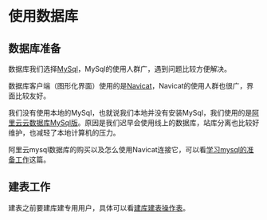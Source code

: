 # 使用数据库

## 数据库准备

数据库我们选择[MySql](https://www.mysql.com/)，MySql的使用人群广，遇到问题比较方便解决。

数据库客户端（图形化界面）使用的是[Navicat](https://www.navicat.com.cn/products)，Navicat的使用人群也很广，界面比较友好。

我们没有使用本地的MySql，也就说我们本地并没有安装MySql，我们使用的是[阿里云云数据库MySql版](https://www.aliyun.com/product/rds/mysql)。原因是我们迟早会使用线上的数据库，站库分离也比较好维护，也减轻了本地计算机的压力。

阿里云mysql数据库的购买以及怎么使用Navicat连接它，可以看[学习mysql的准备工作](/book-web/web后端/学习mysql/学习mysql的准备工作.md)这篇。

## 建表工作

建表之前要建库建专用用户，具体可以看[建库建表操作表](/book-web/web后端/学习mysql/1.建库建表操作表.md)。
